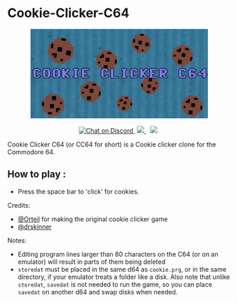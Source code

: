 # Cookie-Clicker-C64

<p align="center">

<img src="https://github.com/IanSkinner1982/Cookie-Clicker-C64/blob/master/Banner.png"/>

<p align="center">

<a href="https://discord.com/invite/kJac2ty">
        <img src="https://img.shields.io/discord/704065693246685225?color=purple&label=Discord&logo=Discord&style=plastic"
            alt="Chat on Discord">
</a>
  <a href="https://gbatemp.net/download/cookie-clicker-c64.36587/" style="padding-left: 5px; padding-right: 5px;">
		<img src="https://img.shields.io/badge/GBAtemp-Link-blue.svg" height="20">
</a>
  <a href="https://github.com/IanSkinner1982/Cookie-Clicker-C64/" style="padding-left: 5px; padding-right: 5px;">
		<img src="https://img.shields.io/github/downloads/IanSkinner1982/Cookie-Clicker-C64/total?color=Green&label=Downloads&logo=Github" height="20">
</a>
</p>

Cookie Clicker C64 (or CC64 for short) is a Cookie clicker clone for the Commodore 64.

## How to play : 

- Press the space bar to 'click' for cookies.

Credits: 
- [@Orteil](https://orteil.dashnet.org/) for making the original cookie clicker game
- [@drskinner](https://github.com/drskinner/) 

Notes: 
- Editing program lines larger than 80 characters on the C64 (or on an emulator) will result in parts of them being deleted
- `storedat`  must be placed in the same d64 as `cookie.prg`, or in the same directory, if your emulator treats a folder like a disk. Also note that unlike `storedat`, `savedat` is not needed to run the game, so you can place `savedat` on another d64 and swap disks when needed.






